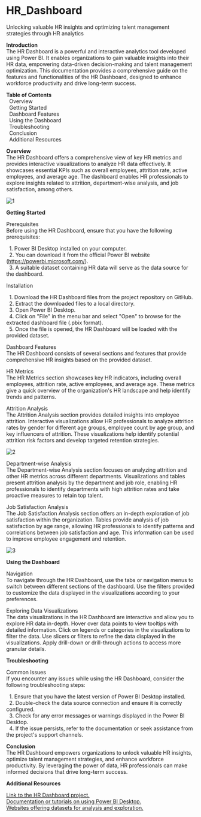 # HR_Dashboard
Unlocking valuable HR insights and optimizing talent management strategies through HR analytics

**Introduction**  
The HR Dashboard is a powerful and interactive analytics tool developed using Power BI. It enables organizations to gain valuable insights into their HR data, empowering data-driven decision-making and talent management optimization. This documentation provides a comprehensive guide on the features and functionalities of the HR Dashboard, designed to enhance workforce productivity and drive long-term success.

**Table of Contents**  
&nbsp;&nbsp;Overview  
&nbsp;&nbsp;Getting Started  
&nbsp;&nbsp;Dashboard Features  
&nbsp;&nbsp;Using the Dashboard  
&nbsp;&nbsp;Troubleshooting  
&nbsp;&nbsp;Conclusion  
&nbsp;&nbsp;Additional Resources  

**Overview**  
The HR Dashboard offers a comprehensive view of key HR metrics and provides interactive visualizations to analyze HR data effectively. It showcases essential KPIs such as overall employees, attrition rate, active employees, and average age. The dashboard enables HR professionals to explore insights related to attrition, department-wise analysis, and job satisfaction, among others.

![1](https://github.com/DeveshGaonkar/HR_Dashboard/assets/138006145/c769e46f-4545-49e0-aaca-7b90c583e9a7)


**Getting Started**  

Prerequisites  
Before using the HR Dashboard, ensure that you have the following prerequisites:   

&nbsp;&nbsp;1. Power BI Desktop installed on your computer.   
&nbsp;&nbsp;2. You can download it from the official Power BI website (https://powerbi.microsoft.com/).  
&nbsp;&nbsp;3. A suitable dataset containing HR data will serve as the data source for the dashboard.   

Installation  

&nbsp;&nbsp;1. Download the HR Dashboard files from the project repository on GitHub.  
&nbsp;&nbsp;2. Extract the downloaded files to a local directory.  
&nbsp;&nbsp;3. Open Power BI Desktop.  
&nbsp;&nbsp;4. Click on "File" in the menu bar and select "Open" to browse for the extracted dashboard file (.pbix format).  
&nbsp;&nbsp;5. Once the file is opened, the HR Dashboard will be loaded with the provided dataset.  

Dashboard Features  
The HR Dashboard consists of several sections and features that provide comprehensive HR insights based on the provided dataset.

HR Metrics  
The HR Metrics section showcases key HR indicators, including overall employees, attrition rate, active employees, and average age. These metrics give a quick overview of the organization's HR landscape and help identify trends and patterns.

Attrition Analysis  
The Attrition Analysis section provides detailed insights into employee attrition. Interactive visualizations allow HR professionals to analyze attrition rates by gender for different age groups, employee count by age group, and key influencers of attrition. These visualizations help identify potential attrition risk factors and develop targeted retention strategies.

![2](https://github.com/DeveshGaonkar/HR_Dashboard/assets/138006145/be70ce7f-ee59-45fb-961f-a72736d0d61d)


Department-wise Analysis  
The Department-wise Analysis section focuses on analyzing attrition and other HR metrics across different departments. Visualizations and tables present attrition analysis by the department and job role, enabling HR professionals to identify departments with high attrition rates and take proactive measures to retain top talent.

Job Satisfaction Analysis  
The Job Satisfaction Analysis section offers an in-depth exploration of job satisfaction within the organization. Tables provide analysis of job satisfaction by age range, allowing HR professionals to identify patterns and correlations between job satisfaction and age. This information can be used to improve employee engagement and retention.

![3](https://github.com/DeveshGaonkar/HR_Dashboard/assets/138006145/6e679b99-db4e-488a-8312-eccc17f15afa)


**Using the Dashboard**   

Navigation  
To navigate through the HR Dashboard, use the tabs or navigation menus to switch between different sections of the dashboard. Use the filters provided to customize the data displayed in the visualizations according to your preferences.

Exploring Data Visualizations  
The data visualizations in the HR Dashboard are interactive and allow you to explore HR data in-depth. Hover over data points to view tooltips with detailed information. Click on legends or categories in the visualizations to filter the data. Use slicers or filters to refine the data displayed in the visualizations. Apply drill-down or drill-through actions to access more granular details.

**Troubleshooting**  

Common Issues  
If you encounter any issues while using the HR Dashboard, consider the following troubleshooting steps:

&nbsp;&nbsp;1. Ensure that you have the latest version of Power BI Desktop installed.  
&nbsp;&nbsp;2. Double-check the data source connection and ensure it is correctly configured.  
&nbsp;&nbsp;3. Check for any error messages or warnings displayed in the Power BI Desktop.  
&nbsp;&nbsp;4. If the issue persists, refer to the documentation or seek assistance from the project's support channels.  

**Conclusion**  
The HR Dashboard empowers organizations to unlock valuable HR insights, optimize talent management strategies, and enhance workforce productivity. By leveraging the power of data, HR professionals can make informed decisions that drive long-term success.

**Additional Resources**  

[Link to the HR Dashboard project.](https://app.powerbi.com/view?r=eyJrIjoiYTU3ZTM2ZmUtMDkwZC00ZDc2LWE3MzYtMzJmMDNjZTBjMTNjIiwidCI6ImI1NDhiOWUyLTQ2NmEtNGQ4MS05MDNiLTI0Y2Y4Y2M1ZTM3ZSJ9)  
[Documentation or tutorials on using Power BI Desktop.](https://learn.microsoft.com/en-us/power-bi/fundamentals/service-get-started)  
[Websites offering datasets for analysis and exploration.](https://www.kaggle.com/)  
